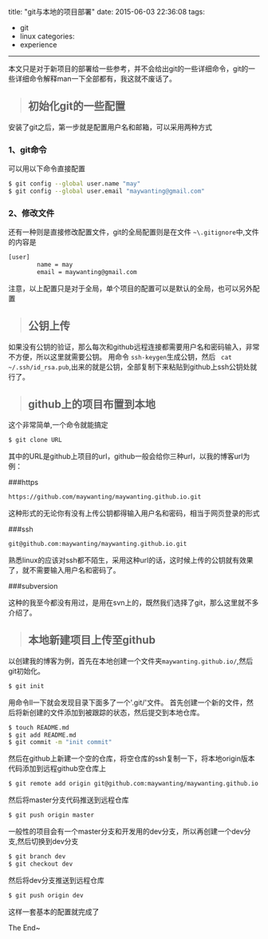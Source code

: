 title: "git与本地的项目部署"
date: 2015-06-03 22:36:08
tags:
- git
- linux
categories:
- experience
---

本文只是对于新项目的部署给一些参考，并不会给出git的一些详细命令，git的一些详细命令解释man一下全部都有，我这就不废话了。

> ## 初始化git的一些配置

安装了git之后，第一步就是配置用户名和邮箱，可以采用两种方式

### 1、git命令

可以用以下命令直接配置

``` bash
$ git config --global user.name "may"
$ git config --global user.email "maywanting@gmail.com"
```

### 2、修改文件

还有一种则是直接修改配置文件，git的全局配置则是在文件 `~\.gitignore`中,文件的内容是

``` bash
[user]
        name = may
        email = maywanting@gmail.com

```

注意，以上配置只是对于全局，单个项目的配置可以是默认的全局，也可以另外配置

> ## 公钥上传

如果没有公钥的验证，那么每次和github远程连接都需要用户名和密码输入，非常不方便，所以这里就需要公钥。
用命令 `ssh-keygen`生成公钥，然后 ` cat ~/.ssh/id_rsa.pub`,出来的就是公钥，全部复制下来粘贴到github上ssh公钥处就行了。


> ## github上的项目布置到本地

这个非常简单,一个命令就能搞定

```bash
$ git clone URL
```

其中的URL是github上项目的url，github一般会给你三种url，以我的博客url为例：

###https

```bash
https://github.com/maywanting/maywanting.github.io.git
```

这种形式的无论你有没有上传公钥都得输入用户名和密码，相当于网页登录的形式

###ssh

```bash
git@github.com:maywanting/maywanting.github.io.git
```

熟悉linux的应该对ssh都不陌生，采用这种url的话，这时候上传的公钥就有效果了，就不需要输入用户名和密码了。

###subversion

这种的我至今都没有用过，是用在svn上的，既然我们选择了git，那么这里就不多介绍了。

> ## 本地新建项目上传至github

以创建我的博客为例，首先在本地创建一个文件夹`maywanting.github.io/`,然后git初始化。

```bash
$ git init
```

用命令ll一下就会发现目录下面多了一个'.git/'文件。
首先创建一个新的文件，然后将新创建的文件添加到被跟踪的状态，然后提交到本地仓库。

```bash
$ touch README.md
$ git add README.md
$ git commit -m "init commit"
```

然后在github上新建一个空的仓库，将空仓库的ssh复制一下，将本地origin版本代码添加到远程github空仓库上

```bash
$ git remote add origin git@github.com:maywanting/maywanting.github.io.git
```

然后将master分支代码推送到远程仓库

```bash
$ git push origin master
```

一般性的项目会有一个master分支和开发用的dev分支，所以再创建一个dev分支,然后切换到dev分支

```bash
$ git branch dev
$ git checkout dev
```

然后将dev分支推送到远程仓库

```bash
$ git push origin dev
```
这样一套基本的配置就完成了

The End~

